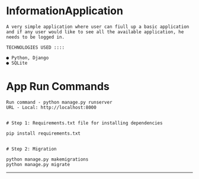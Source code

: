 # InformationApplication


```
A very simple application where user can fiull up a basic application and if any user would like to see all the available application, he needs to be logged in.

```


```
TECHNOLOGIES USED ::::

● Python, Django 
● SQLite

```


# App Run Commands

```
Run command - python manage.py runserver
URL - Local: http://localhost:8000
```


```

# Step 1: Requirements.txt file for installing dependencies

pip install requirements.txt

```


```

# Step 2: Migration

python manage.py makemigrations
python manage.py migrate

```


------------------------------------------------------------------------------------

